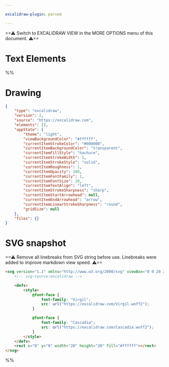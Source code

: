 ```yaml
---

excalidraw-plugin: parsed

---
```

==⚠  Switch to EXCALIDRAW VIEW in the MORE OPTIONS menu of this document. ⚠==

# Text Elements
%%
# Drawing
```json
{
	"type": "excalidraw",
	"version": 2,
	"source": "https://excalidraw.com",
	"elements": [],
	"appState": {
		"theme": "light",
		"viewBackgroundColor": "#ffffff",
		"currentItemStrokeColor": "#000000",
		"currentItemBackgroundColor": "transparent",
		"currentItemFillStyle": "hachure",
		"currentItemStrokeWidth": 1,
		"currentItemStrokeStyle": "solid",
		"currentItemRoughness": 1,
		"currentItemOpacity": 100,
		"currentItemFontFamily": 1,
		"currentItemFontSize": 20,
		"currentItemTextAlign": "left",
		"currentItemStrokeSharpness": "sharp",
		"currentItemStartArrowhead": null,
		"currentItemEndArrowhead": "arrow",
		"currentItemLinearStrokeSharpness": "round",
		"gridSize": null
	},
	"files": {}
}
```

# SVG snapshot
==⚠ Remove all linebreaks from SVG string before use. Linebreaks were added to improve markdown view speed. ⚠==
```html
<svg version="1.1" xmlns="http://www.w3.org/2000/svg" viewBox="0 0 20 20" width="20" height="20">
	<!-- svg-source:excalidraw -->

	<defs>
		<style>
			@font-face {
				font-family: "Virgil";
				src: url("https://excalidraw.com/Virgil.woff2");
			}

			@font-face {
				font-family: "Cascadia";
				src: url("https://excalidraw.com/Cascadia.woff2");
			}
		</style>
	</defs>
	<rect x="0" y="0" width="20" height="20" fill="#ffffff"></rect>
</svg>
```
%%